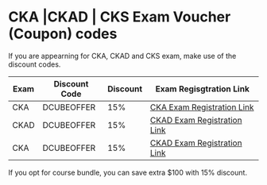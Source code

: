 # CKA |CKAD | CKS Exam Voucher (Coupon) codes

If you are appearning for CKA, CKAD and CKS exam, make use of the discount codes.

| Exam  | Discount Code   | Discount|Exam Regisgtration Link  |   
|---|---|---|---|
| CKA   | DCUBEOFFER  | 15%  | [CKA Exam Registration Link](https://devopscube.com/recommends/cka-exam/)|
| CKAD  |  DCUBEOFFER | 15%  | [CKAD Exam Registration Link](https://devopscube.com/recommends/ckad-exam/) |
| CKA  |DCUBEOFFER   |  15% |  [CKAD Exam Registration Link](https://devopscube.com/recommends/cks-exam/) |


If you opt for course bundle, you can save extra $100 with 15% discount.

